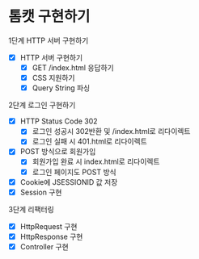 # 톰캣 구현하기

1단계 HTTP 서버 구현하기
-[x] HTTP 서버 구현하기
  - [x] GET /index.html 응답하기
  - [x] CSS 지원하기
  - [x] Query String 파싱

2단계 로그인 구현하기
- [x] HTTP Status Code 302
  - [x] 로그인 성공시 302반환 및 /index.html로 리다이렉트
  - [x] 로그인 실패 시 401.html로 리다이렉트
- [x] POST 방식으로 회원가입
  - [x] 회원가입 완료 시 index.html로 리다이렉트
  - [x] 로그인 페이지도 POST 방식
- [x] Cookie에 JSESSIONID 값 저장
- [x] Session 구현

3단계 리팩터링
- [x] HttpRequest 구현
- [x] HttpResponse 구현
- [x] Controller 구현
